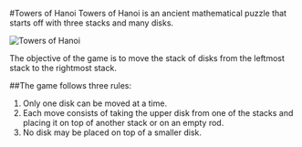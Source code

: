 #Towers of Hanoi
Towers of Hanoi is an ancient mathematical puzzle that starts off with three stacks and many disks.

![Towers of Hanoi](https://s3.amazonaws.com/codecademy-content/courses/stack-project/towrsofhanoi.gif)

The objective of the game is to move the stack of disks from the leftmost stack to the rightmost stack.

##The game follows three rules:

1. Only one disk can be moved at a time.
2. Each move consists of taking the upper disk from one of the stacks and placing it on top of another stack or on an empty rod.
3. No disk may be placed on top of a smaller disk.
